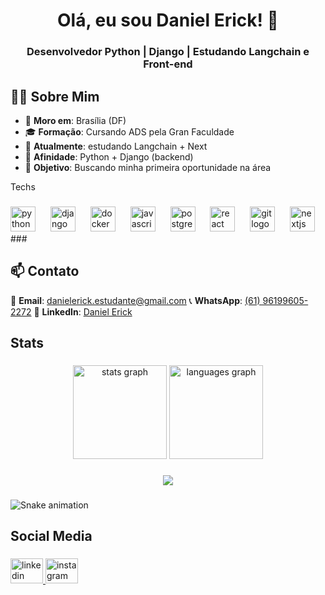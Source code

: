 <h1 align="center">Olá, eu sou Daniel Erick! 👋</h1>

<h3 align="center">Desenvolvedor Python | Django | Estudando Langchain e Front-end</h3>

<!-- Sobre Mim -->  
<h2>🧑‍💻 Sobre Mim</h2>

- 🏡 **Moro em**: Brasília (DF)  
- 🎓 **Formação**: Cursando ADS pela Gran Faculdade  
- 💼 **Atualmente**: estudando Langchain + Next
- 🐍 **Afinidade**: Python + Django (backend)  
- 🎯 **Objetivo**: Buscando minha primeira oportunidade na área  

<p align="left">Techs</p>

###

<div align="left">
  <img src="https://skillicons.dev/icons?i=py" height="40" alt="python logo"  />
  <img width="16" />
  <img src="https://skillicons.dev/icons?i=django" height="40" alt="django logo"  />
  <img width="16" />
  <img src="https://skillicons.dev/icons?i=docker" height="40" alt="docker logo"  />
  <img width="16" />
  <img src="https://cdn.jsdelivr.net/gh/devicons/devicon/icons/javascript/javascript-original.svg" height="40" alt="javascript logo"  />
  <img width="16" />
  <img src="https://skillicons.dev/icons?i=postgres" height="40" alt="postgresql logo"  />
  <img width="16" />
  <img src="https://skillicons.dev/icons?i=react" height="40" alt="react logo"  />
  <img width="16" />
  <img src="https://cdn.jsdelivr.net/gh/devicons/devicon/icons/git/git-original.svg" height="40" alt="git logo"  />
  <img width="16" />
  <img src="https://cdn.jsdelivr.net/gh/devicons/devicon/icons/nextjs/nextjs-original.svg" height="40" alt="nextjs logo"  />
</div>
###
<h2>📫 Contato</h2>

📧 **Email**: danielerick.estudante@gmail.com 
📞 **WhatsApp**: [(61) 96199605-2272](https://wa.me/5561996052272) 
🔗 **LinkedIn**: [Daniel Erick](https://linkedin.com/in/danielerick-dev)  

<h2 align="left">Stats</h2>

###

<div align="center">
  <img src="https://github-readme-stats.vercel.app/api?username=danielerick-dev&hide_title=false&hide_rank=false&show_icons=true&include_all_commits=true&count_private=true&disable_animations=false&theme=dracula&locale=en&hide_border=false&order=1" height="150" alt="stats graph"  />
  <img src="https://github-readme-stats.vercel.app/api/top-langs?username=danielerick-dev&locale=en&hide_title=false&layout=compact&card_width=320&langs_count=5&theme=dracula&hide_border=false&order=2" height="150" alt="languages graph"  />
</div>

###

<div align="center">
  <img src="https://profile-counter.glitch.me/danielerick-dev/count.svg?"  />
</div>

###

<img src="https://raw.githubusercontent.com/danielerick-dev/danielerick-dev/output/snake.svg" alt="Snake animation" />

###

<h2 align="left">Social Media</h2>

###

<div align="left">
  <a href="https://www.linkedin.com/in/danielerick-dev/" target="_blank">
    <img src="https://raw.githubusercontent.com/maurodesouza/profile-readme-generator/master/src/assets/icons/social/linkedin/default.svg" width="52" height="40" alt="linkedin logo"  />
  </a>
  <a href="https://www.instagram.com/d.daniel.bsb" target="_blank">
    <img src="https://raw.githubusercontent.com/maurodesouza/profile-readme-generator/master/src/assets/icons/social/instagram/default.svg" width="52" height="40" alt="instagram logo"  />
  </a>
</div>

###

